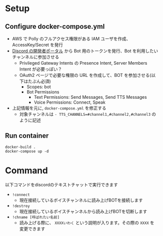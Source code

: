 # Setup
## Configure docker-compose.yml
* AWS で Polly のフルアクセス権限がある IAM ユーザを作成、AccessKey/Secret を発行
* [Discord の開発者ポータル](https://discord.com/developers/applications) から Bot 用のトークンを発行、Bot を利用したいチャンネルに参加させる
  * Privileged Gateway Intents の Presence Intent, Server Members Intent が必要っぽい？
  * OAuth2 ページで必要な権限の URL を作成して、BOT を参加させる(以下はたぶん必須)
    * Scopes: bot
    * Bot Permissions
       * Text Permissions: Send Messages, Send TTS Messages
       * Voice Permissions: Connect, Speak
* 上記情報を元に, `docker-compose.yml` を修正する
  * 対象チャンネルは `- TTS_CHANNELS=#channel1,#channel2,#channel3` のように記述

## Run container
```
docker-build .
docker-compose up -d
```

# Command
以下コマンドをdiscordのテキストチャットで実行できます
* `!connect`
    * 現在接続しているボイスチャンネルに読み上げBOTを接続します
* `!destroy`
    * 現在接続しているボイスチャンネルから読み上げBOTを切断します
* `!chname [呼ばれたい名前]`
    * 読み上げる際に、 `XXXXいわく` という説明が入ります。その際の `XXXX` を変更できます
